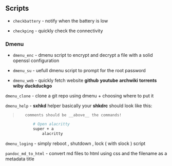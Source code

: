 ## Scripts

* `checkbattery` - notify when the battery is low

* `checkping` - quickly check the connectivity

### Dmenu

* `dmenu_enc` - dmenu script to encrypt and decrypt 
 a file with a solid openssl configuration

* `dmenu_su` - uefull dmenu script to prompt for the root 
password

* `dmenu_web` - quickly fetch website 
__github__
__youtube__
__archwiki__
__torrents__
__wiby__
__duckduckgo__
                            
`dmenu_clone` - clone a git repo using dmenu + choosing where to put it                

`dmenu_help` - __sxhkd__ helper basically 
            your __shkdrc__ should look like this:
            
>        comments should be __above__ the commands! 
```sh
            # Open alacritty
            super + a
                alacritty
 ```
`dmenu_loging` - simply reboot , shutdown , lock ( with slock ) script

`pandoc_md_to_html` - convert md files to html using css and the filename as a 
metadata title

